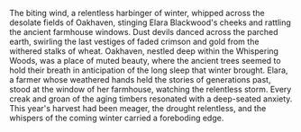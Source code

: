 The biting wind, a relentless harbinger of winter, whipped across the desolate fields of Oakhaven, stinging Elara Blackwood's cheeks and rattling the ancient farmhouse windows.  Dust devils danced across the parched earth, swirling the last vestiges of faded crimson and gold from the withered stalks of wheat.  Oakhaven, nestled deep within the Whispering Woods, was a place of muted beauty, where the ancient trees seemed to hold their breath in anticipation of the long sleep that winter brought.  Elara, a farmer whose weathered hands held the stories of generations past, stood at the window of her farmhouse, watching the relentless storm.  Every creak and groan of the aging timbers resonated with a deep-seated anxiety.  This year's harvest had been meager, the drought relentless, and the whispers of the coming winter carried a foreboding edge.
